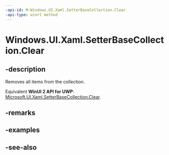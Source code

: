 ```yaml
---
-api-id: M:Windows.UI.Xaml.SetterBaseCollection.Clear
-api-type: winrt method
---
```


<!-- Method syntax
public void Clear()
-->

# Windows.UI.Xaml.SetterBaseCollection.Clear

## -description
Removes all items from the collection.

Equivalent **WinUI 2 API for UWP**: [Microsoft.UI.Xaml.SetterBaseCollection.Clear](/windows/winui/api/microsoft.ui.xaml.setterbasecollection.clear).

## -remarks


## -examples

## -see-also
